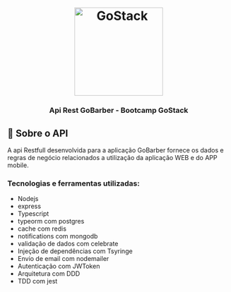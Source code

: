 <h1 align="center">
    <img alt="GoStack" src="https://rocketseat-cdn.s3-sa-east-1.amazonaws.com/bootcamp-header.png" width="200px" />
</h1>

<h3 align="center">
 Api Rest GoBarber -  Bootcamp GoStack
</h3>


## :rocket: Sobre o API
A api Restfull desenvolvida para a aplicação GoBarber fornece os dados e regras de negócio relacionados a utilização da aplicação WEB e do APP mobile.

### Tecnologias e ferramentas utilizadas:

* Nodejs
* express
* Typescript
* typeorm com postgres
* cache com redis
* notifications com mongodb
* validação de dados com celebrate
* Injeção de dependências com Tsyringe
* Envio de email com nodemailer
* Autenticação com JWToken
* Arquitetura com DDD
* TDD com jest



